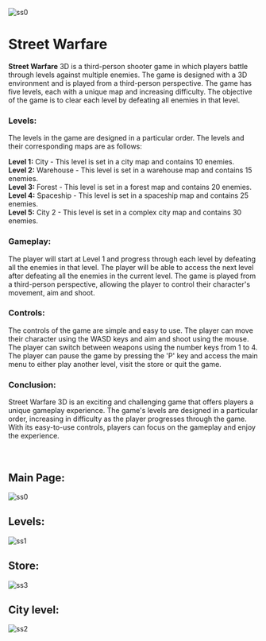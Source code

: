 ![ss0](https://user-images.githubusercontent.com/83820363/233192373-3cabd95a-c2b6-42fb-94b2-85609d1256e3.png)
# Street Warfare

<b>Street Warfare</b> 3D is a third-person shooter game in which players battle through levels against multiple enemies. The game is designed with a 3D environment and is played from a third-person perspective. The game has five levels, each with a unique map and increasing difficulty. The objective of the game is to clear each level by defeating all enemies in that level.</br> 

<h3>Levels:</h3>
The levels in the game are designed in a particular order. The levels and their corresponding maps are as follows:</br> 

<b> Level 1:</b>  City - This level is set in a city map and contains 10 enemies.</br> 
<b> Level 2:</b>  Warehouse - This level is set in a warehouse map and contains 15 enemies.</br> 
<b> Level 3:</b>  Forest - This level is set in a forest map and contains 20 enemies.</br> 
<b> Level 4:</b>  Spaceship - This level is set in a spaceship map and contains 25 enemies.</br> 
<b> Level 5:</b>  City 2 - This level is set in a complex city map and contains 30 enemies.</br> 

<h3>Gameplay:</h3>
The player will start at Level 1 and progress through each level by defeating all the enemies in that level. The player will be able to access the next level after defeating all the enemies in the current level. The game is played from a third-person perspective, allowing the player to control their character's movement, aim and shoot.</br> 

<h3>Controls:</h3>
The controls of the game are simple and easy to use. The player can move their character using the WASD keys and aim and shoot using the mouse. The player can switch between weapons using the number keys from 1 to 4. The player can pause the game by pressing the 'P' key and access the main menu to either play another level, visit the store or quit the game.</br> 

<h3>Conclusion:</h3>
Street Warfare 3D is an exciting and challenging game that offers players a unique gameplay experience. The game's levels are designed in a particular order, increasing in difficulty as the player progresses through the game. With its easy-to-use controls, players can focus on the gameplay and enjoy the experience.</br></br></br>

<h2>Main Page:</h2>

![ss0](https://user-images.githubusercontent.com/83820363/233192627-4994813e-433e-4100-830f-425690405fe4.png)


<h2>Levels:</h2>

![ss1](https://user-images.githubusercontent.com/83820363/233192657-01ef8ed8-c22d-416d-9644-ef55adf60c56.png)


<h2>Store:</h2>

![ss3](https://user-images.githubusercontent.com/83820363/233192703-a2387594-51b4-4854-8074-5467c0c0f47c.png)


<h2>City level:</h2>

![ss2](https://user-images.githubusercontent.com/83820363/233192723-2a5f5c90-23d5-4ce4-87ce-e213f65a596b.png)



